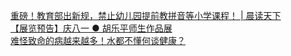   
[重磅！教育部出新规，禁止幼儿园提前教拼音等小学课程！ | 晨读天下](http://www.dianyue.me/archives/531/66l1l390ttv6yvea/)  
[【展览预告】庆八一 ● 胡乐平师生作品展](http://www.dianyue.me/archives/647/8thu334yaka6ctvg/)  
[难怪致命的病越来越多！水都不懂何谈健康？](http://www.dianyue.me/archives/874/zzizslnu87rj2uu7/)
